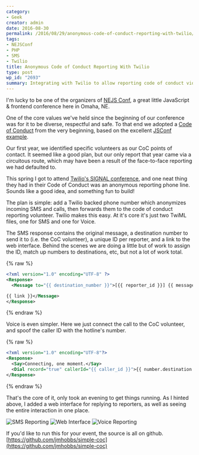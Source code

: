 ```yaml
---
category:
- Geek
creator: admin
date: 2016-08-30
permalink: /2016/08/29/anonymous-code-of-conduct-reporting-with-twilio/
tags:
- NEJSConf
- PHP
- SMS
- Twilio
title: Anonymous Code of Conduct Reporting With Twilio
type: post
wp_id: "2693"
summary: Integrating with Twilio to allow reporting code of conduct violations over SMS or voice.
---
```

I'm lucky to be one of the organizers of [NEJS Conf](https://nejsconf.com/), a great little JavaScript & frontend conference here in Omaha, NE.


One of the core values we've held since the beginning of our conference was for it to be diverse, respectful and safe.  To that end we adopted a [Code of Conduct](https://nejsconf.com/code-of-conduct/) from the very beginning, based on the excellent [JSConf example](http://confcodeofconduct.com/).


Our first year, we identified specific volunteers as our CoC points of contact.  It seemed like a good plan, but our only report that year came via a circuitous route, which may have been a result of the face-to-face reporting we had defaulted to.


This spring I got to attend [Twilio's SIGNAL conference](https://www.twilio.com/signal), and one neat thing they had in their Code of Conduct was an anonymous reporting phone line.  Sounds like a good idea, and something fun to build!


The plan is simple: add a Twilio backed phone number which anonymizes incoming SMS and calls, then forwards them to the code of conduct reporting volunteer.  Twilio makes this easy.  At it's core it's just two TwiML files, one for SMS and one for Voice.


The SMS response contains the original message, a destination number to send it to (i.e. the CoC volunteer), a unique ID per reporter, and a link to the web interface.  Behind the scenes we are doing a little but of work to assign the ID, match up numbers to destinations, etc, but not a lot of work total.


{% raw %}
```xml
<?xml version="1.0" encoding="UTF-8" ?>
<Response>
  <Message to="{{ destination_number }}">[{{ reporter_id }}] {{ message_body }}

{{ link }}</Message>
</Response>
```
{% endraw %}

Voice is even simpler. Here we just connect the call to the CoC volunteer, and spoof the caller ID with the hotline's number.

{% raw %}
```xml
<?xml version="1.0" encoding="UTF-8"?>
<Response>
  <Say>Connecting, one moment.</Say>
  <Dial record="true" callerId="{{ caller_id }}">{{ number.destination }}</Dial>
</Response>
```
{% endraw %}

That's the core of it, only took an evening to get things running.  As I hinted above, I added a web interface for replying to reporters, as well as seeing the entire interaction in one place.

![SMS Reporting](https://dl.dropboxusercontent.com/u/21819015/simple-coc/IMG_4120.PNG)
![Web Interface](https://dl.dropboxusercontent.com/u/21819015/simple-coc/IMG_4121.PNG)
![Voice Reporting](https://dl.dropboxusercontent.com/u/21819015/simple-coc/IMG_4122.PNG)

If you'd like to run this for your event, the source is all on github. [https://github.com/jmhobbs/simple-coc](https://github.com/jmhobbs/simple-coc)

